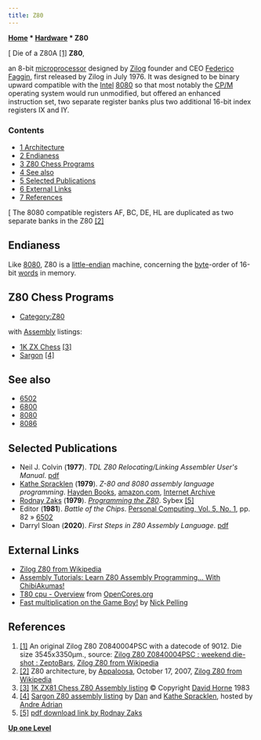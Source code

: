 ```yaml
---
title: Z80
---
```

**[Home](Home "Home") \* [Hardware](Hardware "Hardware") \* Z80**



[ Die of a Z80A <a id="cite-note-1" href="#cite-ref-1">[1]</a>
**Z80**,   

an 8-bit [microprocessor](https://en.wikipedia.org/wiki/Microprocessor) designed by [Zilog](https://en.wikipedia.org/wiki/Zilog) founder and CEO [Federico Faggin](https://en.wikipedia.org/wiki/Federico_Faggin), first released by Zilog in July 1976. It was designed to be binary upward compatible with the [Intel](Intel "Intel") [8080](8080 "8080") so that most notably the [CP/M](https://en.wikipedia.org/wiki/CP/M_operating_system) operating system would run unmodified, but offered an enhanced instruction set, two separate register banks plus two additional 16-bit index registers IX and IY. 



### Contents


* [1 Architecture](#architecture)
* [2 Endianess](#endianess)
* [3 Z80 Chess Programs](#z80-chess-programs)
* [4 See also](#see-also)
* [5 Selected Publications](#selected-publications)
* [6 External Links](#external-links)
* [7 References](#references)






[
The 8080 compatible registers AF, BC, DE, HL are duplicated as two separate banks in the Z80 <a id="cite-note-2" href="#cite-ref-2">[2]</a>



## Endianess


Like [8080](8080 "8080"), Z80 is a [little-endian](Little-endian "Little-endian") machine, concerning the [byte](Byte "Byte")-order of 16-bit [words](Word "Word") in memory.



## Z80 Chess Programs


* [Category:Z80](Category:Z80 "Category:Z80")


with [Assembly](Assembly "Assembly") listings:



* [1K ZX Chess](1K_ZX_Chess "1K ZX Chess") <a id="cite-note-3" href="#cite-ref-3">[3]</a>
* [Sargon](Sargon "Sargon") <a id="cite-note-4" href="#cite-ref-4">[4]</a>


## See also


* [6502](6502 "6502")
* [6800](6800 "6800")
* [8080](8080 "8080")
* [8086](8086 "8086")


## Selected Publications


* Neil J. Colvin (**1977**). *TDL Z80 Relocating/Linking Assembler User's Manual*. [pdf](http://retrotechnology.com/herbs_stuff/zasm.pdf)
* [Kathe Spracklen](Kathe_Spracklen "Kathe Spracklen") (**1979**). *Z-80 and 8080 assembly language programming*. [Hayden Books](https://en.wikipedia.org/wiki/Hayden_Books), [amazon.com](http://www.amazon.com/assembly-language-programming-Hayden-computer/dp/0810451670), [Internet Archive](https://archive.org/details/z808080assemblyl00kath)
* [Rodnay Zaks](https://en.wikipedia.org/wiki/Rodnay_Zaks) (**1979**). *[Programming the Z80](https://en.wikipedia.org/wiki/Programming_the_Z80)*. Sybex <a id="cite-note-5" href="#cite-ref-5">[5]</a>
* Editor (**1981**). *Battle of the Chips*. [Personal Computing, Vol. 5, No. 1](Personal_Computing#5_1 "Personal Computing"), pp. 82 » [6502](6502 "6502")
* Darryl Sloan (**2020**). *First Steps in Z80 Assembly Language*. [pdf](http://ped.7gods.org/z80.pdf)


## External Links


* [Zilog Z80 from Wikipedia](https://en.wikipedia.org/wiki/Zilog_Z80)
* [Assembly Tutorials: Learn Z80 Assembly Programming... With ChibiAkumas!](https://www.assemblytutorial.com/z80/)
* [T80 cpu - Overview](https://opencores.org/projects/t80) from [OpenCores.org](https://opencores.org/)
* [Fast multiplication on the Game Boy!](http://www.nickpelling.com/gameboymultiply.html) by [Nick Pelling](Nick_Pelling "Nick Pelling")


## References


1. <a id="cite-ref-1" href="#cite-note-1">[1]</a> An original Zilog Z80 Z0840004PSC with a datecode of 9012. Die size 3545x3350µm., source: [Zilog Z80 Z0840004PSC : weekend die-shot : ZeptoBars](https://zeptobars.com/en/read/Zilog-Z80-Z0840004PSC), [Zilog Z80 from Wikipedia](https://en.wikipedia.org/wiki/Zilog_Z80)
2. <a id="cite-ref-2" href="#cite-note-2">[2]</a> Z80 architecture, by [Appaloosa](http://commons.wikimedia.org/wiki/User:Appaloosa), October 17, 2007, [Zilog Z80 from Wikipedia](https://en.wikipedia.org/wiki/Zilog_Z80)
3. <a id="cite-ref-3" href="#cite-note-3">[3]</a> [1K ZX81 Chess Z80 Assembly listing](http://users.ox.ac.uk/~uzdm0006/scans/1kchess/assem.html) © Copyright [David Horne](David_Horne "David Horne") 1983
4. <a id="cite-ref-4" href="#cite-note-4">[4]</a> [Sargon Z80 assembly listing](http://www.andreadrian.de/schach/sargon.asm) by [Dan](Dan_Spracklen "Dan Spracklen") and [Kathe Spracklen](Kathe_Spracklen "Kathe Spracklen"), hosted by [Andre Adrian](Andre_Adrian "Andre Adrian")
5. <a id="cite-ref-5" href="#cite-note-5">[5]</a> [pdf download link by Rodnay Zaks](http://www.z80.info/zaks.html)

**[Up one Level](Hardware "Hardware")**







 
